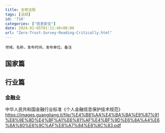 ```yaml
---
title: 全球法规
tags: [法规]
id: '710'
categories: ["信息安全"]
date: 2024-01-05T01:11:48+08:00
url: "Zero-Trust-Survey-Reading-Critically.html"
---
```

```shell
领域，名称，发布时间，发布单位，备注
```
## 国家篇


## 行业篇
### 金融业
中华人民共和国金融行业标准《个人金融信息保护技术规范》
https://images.guangliang.li/file/%E4%B8%AA%E4%BA%BA%E9%87%91%E8%9E%8D%E4%BF%A1%E6%81%AF%E4%BF%9D%E6%8A%A4%E6%8A%80%E6%9C%AF%E8%A7%84%E8%8C%83.pdf